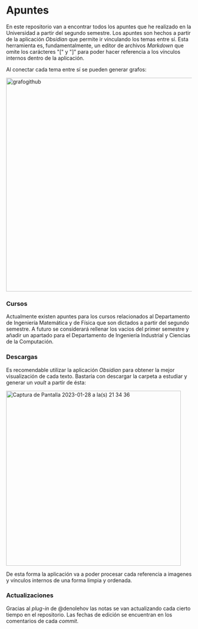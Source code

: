 # Apuntes

En este repositorio van a encontrar todos los apuntes que he realizado en la Universidad a partir del segundo semestre. Los apuntes son hechos a partir 
de la aplicación *Obsidian* que permite ir vinculando los temas entre sí. Esta herramienta es, fundamentalmente, un editor de archivos *Markdown* que omite los carácteres "[" y "]" para poder hacer referencia a los vínculos internos dentro de la aplicación.

Al conectar cada tema entre sí se pueden generar grafos:

<img width="579" alt="grafogithub" src="https://user-images.githubusercontent.com/123832478/215297189-ba376dd7-c311-485c-afb7-6038ac74ad72.png">

### Cursos

Actualmente existen apuntes para los cursos relacionados al Departamento de Ingeniería Matemática y de Física que son dictados a partir del segundo semestre. A futuro se considerará rellenar los vacios del primer semestre y añadir un apartado para el Departamento de Ingeniería Industrial y Ciencias de la Computación. 

### Descargas

Es recomendable utilizar la aplicación *Obsidian* para obtener la mejor visualización de cada texto. Bastaría con descargar la carpeta a estudiar y generar un *vault* a partir de ésta:

<img width="474" alt="Captura de Pantalla 2023-01-28 a la(s) 21 34 36" src="https://user-images.githubusercontent.com/123832478/215297537-c632909f-ca25-49b9-a494-b33c2a9c2614.png">

De esta forma la aplicación va a poder procesar cada referencia a imagenes y vínculos internos de una forma limpia y ordenada. 

### Actualizaciones 

Gracias al *plug-in* de @denolehov las notas se van actualizando cada cierto tiempo en el repositorio. Las fechas de edición se encuentran en los comentarios de cada *commit*. 

